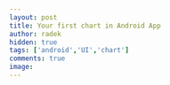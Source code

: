 ```yaml
---
layout: post
title: Your first chart in Android App
author: radek
hidden: true
tags: ['android','UI','chart']
comments: true
image:
---
```

